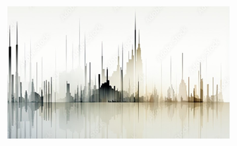 <p align="center">
 
</p align="center">
<img src="https://github.com/leo-mejia/leo-mejia/blob/b3b4315891ab1cff3101624f8a660f2310bc5c04/Images/header_.jpeg" class="header-image" />
<style>
  .header-image{
   width:100%;
   height:300px;
</style>

<p align="center">
